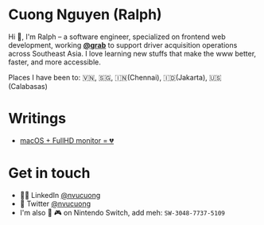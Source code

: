 # Cuong Nguyen (Ralph)
Hi 👋, I'm Ralph – a software engineer, specialized on frontend web development, working [**@grab**](https://github.com/grab) to support driver acquisition operations across Southeast Asia. I love learning new stuffs that make the www better, faster, and more accessible. 

Places I have been to: 🇻🇳, 🇸🇬, 🇮🇳(Chennai), 🇮🇩(Jakarta), 🇺🇸(Calabasas)

# Writings
- [macOS + FullHD monitor = 💔](https://medium.com/@nvucuong/macos-blurry-texts-on-an-external-full-hd-monitor-d2a955c25607)

# Get in touch
- 👨‍💻 LinkedIn [@nvucuong](https://www.linkedin.com/in/nvucuong/)
- 🐧 Twitter [@nvucuong](https://twitter.com/nvucuong)
- I'm also 💖 🎮 on Nintendo Switch, add meh: `SW-3048-7737-5109`
